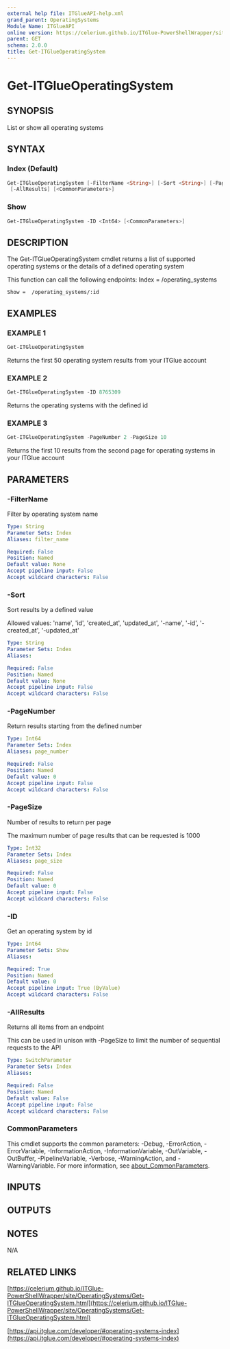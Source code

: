 ```yaml
---
external help file: ITGlueAPI-help.xml
grand_parent: OperatingSystems
Module Name: ITGlueAPI
online version: https://celerium.github.io/ITGlue-PowerShellWrapper/site/OperatingSystems/Get-ITGlueOperatingSystem.html
parent: GET
schema: 2.0.0
title: Get-ITGlueOperatingSystem
---
```


# Get-ITGlueOperatingSystem

## SYNOPSIS
List or show all operating systems

## SYNTAX

### Index (Default)
```powershell
Get-ITGlueOperatingSystem [-FilterName <String>] [-Sort <String>] [-PageNumber <Int64>] [-PageSize <Int32>]
 [-AllResults] [<CommonParameters>]
```

### Show
```powershell
Get-ITGlueOperatingSystem -ID <Int64> [<CommonParameters>]
```

## DESCRIPTION
The Get-ITGlueOperatingSystem cmdlet returns a list of supported operating systems
or the details of a defined operating system

This function can call the following endpoints:
    Index = /operating_systems

    Show =  /operating_systems/:id

## EXAMPLES

### EXAMPLE 1
```powershell
Get-ITGlueOperatingSystem
```

Returns the first 50 operating system results from your ITGlue account

### EXAMPLE 2
```powershell
Get-ITGlueOperatingSystem -ID 8765309
```

Returns the operating systems with the defined id

### EXAMPLE 3
```powershell
Get-ITGlueOperatingSystem -PageNumber 2 -PageSize 10
```

Returns the first 10 results from the second page for operating systems
in your ITGlue account

## PARAMETERS

### -FilterName
Filter by operating system name

```yaml
Type: String
Parameter Sets: Index
Aliases: filter_name

Required: False
Position: Named
Default value: None
Accept pipeline input: False
Accept wildcard characters: False
```

### -Sort
Sort results by a defined value

Allowed values:
'name', 'id', 'created_at', 'updated_at',
'-name', '-id', '-created_at', '-updated_at'

```yaml
Type: String
Parameter Sets: Index
Aliases:

Required: False
Position: Named
Default value: None
Accept pipeline input: False
Accept wildcard characters: False
```

### -PageNumber
Return results starting from the defined number

```yaml
Type: Int64
Parameter Sets: Index
Aliases: page_number

Required: False
Position: Named
Default value: 0
Accept pipeline input: False
Accept wildcard characters: False
```

### -PageSize
Number of results to return per page

The maximum number of page results that can be
requested is 1000

```yaml
Type: Int32
Parameter Sets: Index
Aliases: page_size

Required: False
Position: Named
Default value: 0
Accept pipeline input: False
Accept wildcard characters: False
```

### -ID
Get an operating system by id

```yaml
Type: Int64
Parameter Sets: Show
Aliases:

Required: True
Position: Named
Default value: 0
Accept pipeline input: True (ByValue)
Accept wildcard characters: False
```

### -AllResults
Returns all items from an endpoint

This can be used in unison with -PageSize to limit the number of
sequential requests to the API

```yaml
Type: SwitchParameter
Parameter Sets: Index
Aliases:

Required: False
Position: Named
Default value: False
Accept pipeline input: False
Accept wildcard characters: False
```

### CommonParameters
This cmdlet supports the common parameters: -Debug, -ErrorAction, -ErrorVariable, -InformationAction, -InformationVariable, -OutVariable, -OutBuffer, -PipelineVariable, -Verbose, -WarningAction, and -WarningVariable. For more information, see [about_CommonParameters](http://go.microsoft.com/fwlink/?LinkID=113216).

## INPUTS

## OUTPUTS

## NOTES
N/A

## RELATED LINKS

[https://celerium.github.io/ITGlue-PowerShellWrapper/site/OperatingSystems/Get-ITGlueOperatingSystem.html](https://celerium.github.io/ITGlue-PowerShellWrapper/site/OperatingSystems/Get-ITGlueOperatingSystem.html)

[https://api.itglue.com/developer/#operating-systems-index](https://api.itglue.com/developer/#operating-systems-index)

